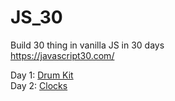 # JS_30
Build 30 thing in vanilla JS in 30 days  
https://javascript30.com/   

Day 1: [Drum Kit](http://oknono.net/js30/day1/index.html)   
Day 2: [Clocks](http://oknono.net/js30/day2/index.html)  

